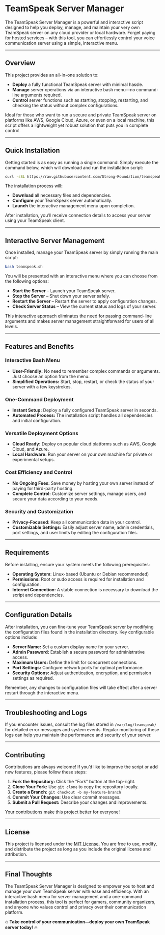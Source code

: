 # TeamSpeak Server Manager

The TeamSpeak Server Manager is a powerful and interactive script designed to help you deploy, manage, and maintain your very own TeamSpeak server on any cloud provider or local hardware. Forget paying for hosted services – with this tool, you can effortlessly control your voice communication server using a simple, interactive menu.

---

## Overview

This project provides an all-in-one solution to:

- **Deploy** a fully functional TeamSpeak server with minimal hassle.
- **Manage** server operations via an interactive bash menu—no command-line arguments required.
- **Control** server functions such as starting, stopping, restarting, and checking the status without complex configurations.

Ideal for those who want to run a secure and private TeamSpeak server on platforms like AWS, Google Cloud, Azure, or even on a local machine, this script offers a lightweight yet robust solution that puts you in complete control.

---

## Quick Installation

Getting started is as easy as running a single command. Simply execute the command below, which will download and run the installation script:

```sh
curl -sSL https://raw.githubusercontent.com/Strong-Foundation/teamspeak-server-manager/main/install.sh | bash
```

The installation process will:

- **Download** all necessary files and dependencies.
- **Configure** your TeamSpeak server automatically.
- **Launch** the interactive management menu upon completion.

After installation, you’ll receive connection details to access your server using your TeamSpeak client.

---

## Interactive Server Management

Once installed, manage your TeamSpeak server by simply running the main script:

```sh
bash teamspeak.sh
```

You will be presented with an interactive menu where you can choose from the following options:

- **Start the Server** – Launch your TeamSpeak server.
- **Stop the Server** – Shut down your server safely.
- **Restart the Server** – Restart the server to apply configuration changes.
- **Check Server Status** – View the current status and logs of your server.

This interactive approach eliminates the need for passing command-line arguments and makes server management straightforward for users of all levels.

---

## Features and Benefits

### Interactive Bash Menu

- **User-Friendly:** No need to remember complex commands or arguments. Just choose an option from the menu.
- **Simplified Operations:** Start, stop, restart, or check the status of your server with a few keystrokes.

### One-Command Deployment

- **Instant Setup:** Deploy a fully configured TeamSpeak server in seconds.
- **Automated Process:** The installation script handles all dependencies and initial configuration.

### Versatile Deployment Options

- **Cloud Ready:** Deploy on popular cloud platforms such as AWS, Google Cloud, and Azure.
- **Local Hardware:** Run your server on your own machine for private or experimental setups.

### Cost Efficiency and Control

- **No Ongoing Fees:** Save money by hosting your own server instead of paying for third-party hosting.
- **Complete Control:** Customize server settings, manage users, and secure your data according to your needs.

### Security and Customization

- **Privacy-Focused:** Keep all communication data in your control.
- **Customizable Settings:** Easily adjust server name, admin credentials, port settings, and user limits by editing the configuration files.

---

## Requirements

Before installing, ensure your system meets the following prerequisites:

- **Operating System:** Linux-based (Ubuntu or Debian recommended)
- **Permissions:** Root or sudo access is required for installation and configuration.
- **Internet Connection:** A stable connection is necessary to download the script and dependencies.

---

## Configuration Details

After installation, you can fine-tune your TeamSpeak server by modifying the configuration files found in the installation directory. Key configurable options include:

- **Server Name:** Set a custom display name for your server.
- **Admin Password:** Establish a secure password for administrative access.
- **Maximum Users:** Define the limit for concurrent connections.
- **Port Settings:** Configure network ports for optimal performance.
- **Security Options:** Adjust authentication, encryption, and permission settings as required.

Remember, any changes to configuration files will take effect after a server restart through the interactive menu.

---

## Troubleshooting and Logs

If you encounter issues, consult the log files stored in `/var/log/teamspeak/` for detailed error messages and system events. Regular monitoring of these logs can help you maintain the performance and security of your server.

---

## Contributing

Contributions are always welcome! If you’d like to improve the script or add new features, please follow these steps:

1. **Fork the Repository:** Click the "Fork" button at the top-right.
2. **Clone Your Fork:** Use `git clone` to copy the repository locally.
3. **Create a Branch:** `git checkout -b my-feature-branch`
4. **Commit Your Changes:** Use clear commit messages.
5. **Submit a Pull Request:** Describe your changes and improvements.

Your contributions make this project better for everyone!

---

## License

This project is licensed under the [MIT License](LICENSE). You are free to use, modify, and distribute the project as long as you include the original license and attribution.

---

## Final Thoughts

The TeamSpeak Server Manager is designed to empower you to host and manage your own TeamSpeak server with ease and efficiency. With an interactive bash menu for server management and a one-command installation process, this tool is perfect for gamers, community organizers, and anyone who values control and privacy over their communication platform.

🔥 **Take control of your communication—deploy your own TeamSpeak server today!** 🔥

